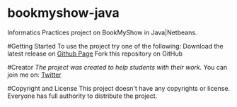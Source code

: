# bookmyshow-java
Informatics Practices project on BookMyShow in Java|Netbeans.

#Getting Started
To use the project try one of the following:
    Download the latest release on [Github Page](https://github.com/AkashVevo/bookmyshow-java/)
    Fork this repository on GitHub

#Creator
*The project was created to help students with their work.*
You can join me on:
     [Twitter](http://twitter.com/alkashsaha04)
     
#Copyright and License
This project doesn't have any  copyrights or license. Everyone has full authority to distribute the project.
